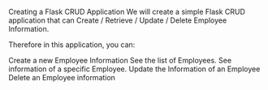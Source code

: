 
Creating a Flask CRUD Application
We will create a simple Flask CRUD application that can Create / Retrieve / Update / Delete Employee Information.

Therefore in this application, you can:

Create a new Employee Information
See the list of Employees.
See information of a specific Employee.
Update the Information of an Employee
Delete an Employee information
